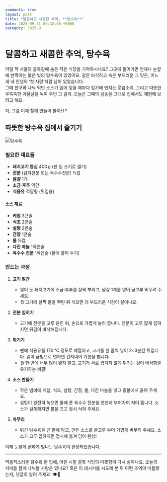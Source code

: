 ```yaml
---
comments: true
layout: post
title: "달콤하고 새콤한 추억, **탕수육**"
date: 2025-09-21 09:32:50 +0900
category: 2025-9
---
```


# 달콤하고 새콤한 추억, **탕수육**  

어릴 적 서울의 골목길에 숨은 작은 식당을 기억하시나요? 그곳에 들어가면 언제나 눈앞에 반짝이는 붉은 빛의 탕수육이 있었어요. 겉은 바삭하고 속은 부드러운 그 맛은, 어느새 내 인생의 ‘첫 사랑’처럼 남아 있었습니다.  
그때 친구와 나눠 먹던 소스가 입에 닿을 때마다 입가에 번지는 웃음소리, 그리고 따뜻한 무뚝뚝한 겨울날을 녹여 주던 그 감각. 오늘은 그때의 감동을 그대로 집에서도 재현해 보려고 해요.  

자, 그럼 이제 함께 만들어 볼까요?  

## 따뜻한 탕수육 집에서 즐기기  

![탕수육](https://www.themealdb.com/images/media/meals/1529442316.jpg)  

### 필요한 재료들  

- **돼지고기 등심** 400 g (한 입 크기로 썰기)  
- **전분** (감자전분 또는 옥수수전분) ½컵  
- **달걀** 1개  
- **소금·후추** 약간  
- **식용유** 적당량 (튀김용)  

#### 소스 재료  
- **케첩** 3큰술  
- **식초** 2큰술  
- **설탕** 2큰술  
- **간장** 1큰술  
- **물** ½컵  
- **다진 마늘** 1작은술  
- **옥수수 전분** 1작은술 (물에 풀어 두기)  

### 만드는 과정  

1. **고기 밑간**  
   - 썰어 둔 돼지고기에 소금·후추를 살짝 뿌리고, 달걀 1개를 넣어 골고루 버무려 주세요.  
   - *팁* 고기에 살짝 물을 뿌린 뒤 섞으면 더 부드러운 식감이 살아나요.  

2. **전분 입히기**  
   - 고기에 전분을 고루 묻힌 뒤, 손으로 가볍게 눌러 줍니다. 전분이 고루 얇게 입혀지면 튀김이 바삭해집니다.  

3. **튀기기**  
   - 팬에 식용유를 170 °C 정도로 예열하고, 고기를 한 줌씩 넣어 2~3분간 튀깁니다. 겉이 금빛으로 변하면 건져내어 기름을 뺍니다.  
   - *팁* 한 번에 너무 많이 넣지 말고, 고기가 서로 겹치지 않게 튀기는 것이 바삭함을 유지하는 비결!  

4. **소스 만들기**  
   - 작은 냄비에 케첩, 식초, 설탕, 간장, 물, 다진 마늘을 넣고 중불에서 끓여 주세요.  
   - 설탕이 완전히 녹으면 물에 푼 옥수수 전분을 천천히 부어가며 저어 줍니다. 소스가 걸쭉해지면 불을 끄고 잠시 식혀 주세요.  

5. **마무리**  
   - 튀긴 탕수육을 큰 볼에 담고, 만든 소스를 골고루 부어 가볍게 버무려 주세요. 소스가 고루 입혀지면 접시에 옮겨 담아 완성!  

이제 눈앞에 환하게 빛나는 탕수육이 완성되었습니다.  

---  

먹음직스러운 탕수육 한 입에, 어린 시절 골목 식당의 따뜻함이 다시 살아나요. 오늘의 저녁을 함께 나눠볼 사람은 있나요? 혹은 이 레시피를 시도해 본 뒤 어떤 추억이 떠올랐는지, 댓글로 알려 주세요. 🍽️💖